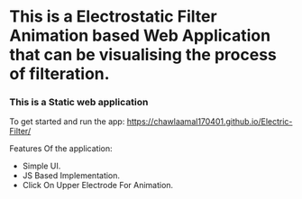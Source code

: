 # This is a Electrostatic Filter Animation  based Web Application that can be visualising the process of filteration.

### This is a Static web application

To get started and run the app:
https://chawlaamal170401.github.io/Electric-Filter/

Features Of the application:

- Simple UI.
- JS Based Implementation.
- Click On Upper Electrode For Animation.
